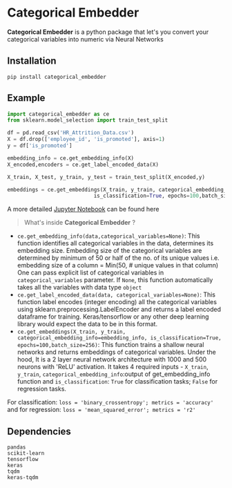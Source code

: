# Categorical Embedder

 **Categorical Embedder** is a python package that let's you convert your categorical variables into numeric via Neural Networks

## Installation

`pip install categorical_embedder`

## Example
```py
import categorical_embedder as ce
from sklearn.model_selection import train_test_split

df = pd.read_csv('HR_Attrition_Data.csv')
X = df.drop(['employee_id', 'is_promoted'], axis=1)
y = df['is_promoted']

embedding_info = ce.get_embedding_info(X)
X_encoded,encoders = ce.get_label_encoded_data(X)

X_train, X_test, y_train, y_test = train_test_split(X_encoded,y)

embeddings = ce.get_embeddings(X_train, y_train, categorical_embedding_info=embedding_info, 
                            is_classification=True, epochs=100,batch_size=256)
```
A more detailed [Jupyter Notebook](https://github.com/Shivanandroy/CategoricalEmbedder/blob/master/example_notebook/Example%20Notebook.ipynb ) can be found here

> What's inside **Categorical Embedder** ?
* `ce.get_embedding_info(data,categorical_variables=None)`: This function identifies all categorical variables in the data, determines its embedding size. Embedding size of the categorical variables are determined by minimum of 50 or half of the no. of its unique values i.e. embedding size of a column  = Min(50, # unique values in that column)
One can pass explicit list of categorical variables in `categorical_variables` parameter. If `None`, this function automatically takes all the variables with data type `object`
* `ce.get_label_encoded_data(data, categorical_variables=None)`: This function label encodes (integer encoding) all the categorical variables using sklearn.preprocessing.LabelEncoder and returns a label encoded dataframe for training. Keras/tensorflow or any other deep learning library would expect the data to be in this format.
* `ce.get_embeddings(X_train, y_train, categorical_embedding_info=embedding_info, is_classification=True,                          epochs=100,batch_size=256)`: This function trains a shallow neural networks and returns embeddings of categorical variables. Under the hood, It is a 2 layer neural network architecture with 1000 and 500 neurons with 'ReLU' activation. It takes 4 required inputs -  `X_train`, `y_train`, `categorical_embedding_info`:output of get_embedding_info function and `is_classification`: `True` for classification tasks; `False` for regression tasks.

For classification: `loss = 'binary_crossentropy'; metrics = 'accuracy'` and for regression: `loss = 'mean_squared_error'; metrics = 'r2'`

## Dependencies
```numpy
pandas
scikit-learn
tensorflow
keras
tqdm
keras-tqdm
```


